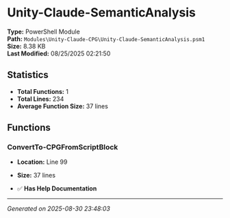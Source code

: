 # Unity-Claude-SemanticAnalysis

**Type:** PowerShell Module  
**Path:** `Modules\Unity-Claude-CPG\Unity-Claude-SemanticAnalysis.psm1`  
**Size:** 8.38 KB  
**Last Modified:** 08/25/2025 02:21:50  

## Statistics

- **Total Functions:** 1
- **Total Lines:** 234
- **Average Function Size:** 37 lines

## Functions


### ConvertTo-CPGFromScriptBlock

- **Location:** Line 99
- **Size:** 37 lines

- ✅ **Has Help Documentation**

---
*Generated on 2025-08-30 23:48:03*
